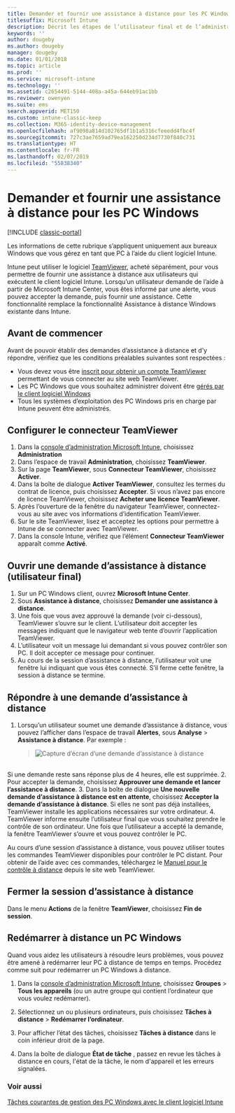 ```yaml
---
title: Demander et fournir une assistance à distance pour les PC Windows
titlesuffix: Microsoft Intune
description: Décrit les étapes de l’utilisateur final et de l’administrateur informatique nécessaires pour fournir une assistance à distance pour les postes de travail Windows gérés en tant que PC, ainsi que les étapes pour démarrer un PC à distance.
keywords: ''
author: dougeby
ms.author: dougeby
manager: dougeby
ms.date: 01/01/2018
ms.topic: article
ms.prod: ''
ms.service: microsoft-intune
ms.technology: ''
ms.assetid: c2654491-5144-408a-a45a-644eb91ac1bb
ms.reviewer: owenyen
ms.suite: ems
search.appverid: MET150
ms.custom: intune-classic-keep
ms.collection: M365-identity-device-management
ms.openlocfilehash: af9098a814d102765df1b1a5316cfeeedd4fbc4f
ms.sourcegitcommit: 727c3ae7659ad79ea162250d234d7730f840c731
ms.translationtype: HT
ms.contentlocale: fr-FR
ms.lasthandoff: 02/07/2019
ms.locfileid: "55838340"
---
```

# <a name="request-and-provide-remote-assistance-for-windows-pcs"></a>Demander et fournir une assistance à distance pour les PC Windows

[!INCLUDE [classic-portal](includes/classic-portal.md)]

Les informations de cette rubrique s’appliquent uniquement aux bureaux Windows que vous gérez en tant que PC à l’aide du client logiciel Intune.

Intune peut utiliser le logiciel [TeamViewer](https://www.teamviewer.com), acheté séparément, pour vous permettre de fournir une assistance à distance aux utilisateurs qui exécutent le client logiciel Intune. Lorsqu’un utilisateur demande de l’aide à partir de Microsoft Intune Center, vous êtes informé par une alerte, vous pouvez accepter la demande, puis fournir une assistance. Cette fonctionnalité remplace la fonctionnalité Assistance à distance Windows existante dans Intune.


## <a name="before-you-start"></a>Avant de commencer

Avant de pouvoir établir des demandes d’assistance à distance et d’y répondre, vérifiez que les conditions préalables suivantes sont respectées :

- Vous devez vous être [inscrit pour obtenir un compte TeamViewer](https://login.teamviewer.com/LogOn#register) permettant de vous connecter au site web TeamViewer.
- Les PC Windows que vous souhaitez administrer doivent être [gérés par le client logiciel Windows](manage-windows-pcs-with-microsoft-intune.md)
- Tous les systèmes d’exploitation des PC Windows pris en charge par Intune peuvent être administrés.

## <a name="configure-the-teamviewer-connector"></a>Configurer le connecteur TeamViewer

1. Dans la [console d’administration Microsoft Intune](https://manage.microsoft.com), choisissez **Administration**
2. Dans l’espace de travail **Administration**, choisissez **TeamViewer**.
3. Sur la page **TeamViewer**, sous **Connecteur TeamViewer**, choisissez **Activer**.
4. Dans la boîte de dialogue **Activer TeamViewer**, consultez les termes du contrat de licence, puis choisissez **Accepter**. Si vous n’avez pas encore de licence TeamViewer, choisissez **Acheter une licence TeamViewer**.
5. Après l’ouverture de la fenêtre du navigateur TeamViewer, connectez-vous au site avec vos informations d’identification TeamViewer.
6. Sur le site TeamViewer, lisez et acceptez les options pour permettre à Intune de se connecter avec TeamViewer.
7. Dans la console Intune, vérifiez que l’élément **Connecteur TeamViewer** apparaît comme **Activé**.


## <a name="open-a-remote-assistance-request-end-user"></a>Ouvrir une demande d’assistance à distance (utilisateur final)

1. Sur un PC Windows client, ouvrez **Microsoft Intune Center**.
2. Sous **Assistance à distance**, choisissez **Demander une assistance à distance**.
3. Une fois que vous avez approuvé la demande (voir ci-dessous), TeamViewer s’ouvre sur le client. L’utilisateur doit accepter les messages indiquant que le navigateur web tente d’ouvrir l’application TeamViewer.
4. L’utilisateur voit un message lui demandant si vous pouvez contrôler son PC. Il doit accepter ce message pour continuer.
5. Au cours de la session d’assistance à distance, l’utilisateur voit une fenêtre lui indiquant que vous êtes connecté. S’il ferme cette fenêtre, la session à distance se termine.

## <a name="respond-to-a-remote-assistance-request"></a>Répondre à une demande d’assistance à distance

1. Lorsqu’un utilisateur soumet une demande d’assistance à distance, vous pouvez l’afficher dans l’espace de travail **Alertes**, sous **Analyse** > **Assistance à distance**. Par exemple :
   > ![Capture d’écran d’une demande d’assistance à distance](/intune/media/team-viewer.png)

<br>Si une demande reste sans réponse plus de 4 heures, elle est supprimée.
2. Pour accepter la demande, choisissez **Approuver une demande et lancer l’assistance à distance**.
3. Dans la boîte de dialogue **Une nouvelle demande d’assistance à distance est en attente**, choisissez **Accepter la demande d’assistance à distance**. Si elles ne sont pas déjà installées, TeamViewer installe les applications nécessaires sur votre ordinateur.
4. TeamViewer informe ensuite l’utilisateur final que vous souhaitez prendre le contrôle de son ordinateur. Une fois que l’utilisateur a accepté la demande, la fenêtre TeamViewer s’ouvre et vous pouvez contrôler le PC.

Au cours d’une session d’assistance à distance, vous pouvez utiliser toutes les commandes TeamViewer disponibles pour contrôler le PC distant. Pour obtenir de l’aide avec ces commandes, téléchargez le [Manuel pour le contrôle à distance](http://www.teamviewer.com/en/support/documents/) depuis le site web TeamViewer.

## <a name="close-the-remote-assistance-session"></a>Fermer la session d’assistance à distance

Dans le menu **Actions** de la fenêtre **TeamViewer**, choisissez **Fin de session**.

## <a name="remotely-restart-a-windows-pc"></a>Redémarrer à distance un PC Windows
Quand vous aidez les utilisateurs à résoudre leurs problèmes, vous pouvez être amené à redémarrer leur PC à distance de temps en temps. Procédez comme suit pour redémarrer un PC Windows à distance.

1.  Dans la [console d’administration Microsoft Intune](https://manage.microsoft.com/), choisissez **Groupes** &gt; **Tous les appareils** (ou un autre groupe qui contient l’ordinateur que vous voulez redémarrer).

2.  Sélectionnez un ou plusieurs ordinateurs, puis choisissez **Tâches à distance** &gt; **Redémarrer l’ordinateur**.

3.  Pour afficher l’état des tâches, choisissez **Tâches à distance** dans le coin inférieur droit de la page.

4.  Dans la boîte de dialogue **État de tâche** , passez en revue les tâches à distance en cours, l'état de la tâche, le nom d'appareil et les erreurs signalées.

### <a name="see-also"></a>Voir aussi

[Tâches courantes de gestion des PC Windows avec le client logiciel Intune](common-windows-pc-management-tasks-with-the-microsoft-intune-computer-client.md)

